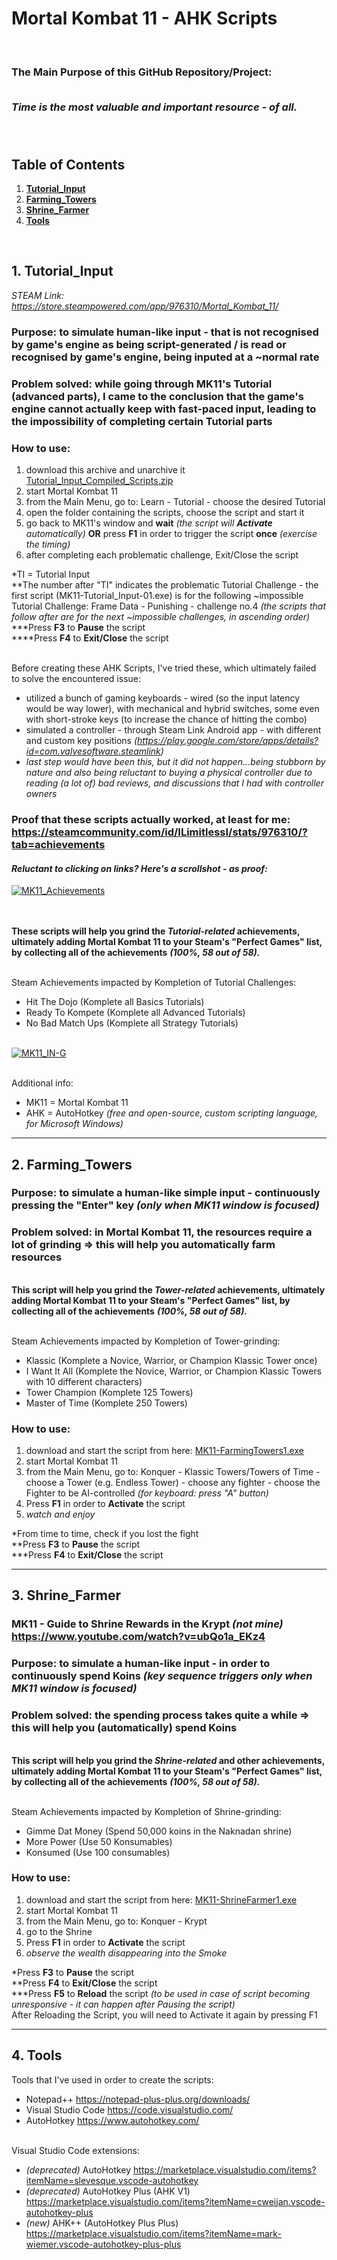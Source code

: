 # **Mortal Kombat 11 - AHK Scripts**
<br>

<h3>
The Main Purpose of this GitHub Repository/Project: <br><br>

***Time is the most valuable and important resource - of all.*** <br><br><br>
</h3>


## Table of Contents
1. [**Tutorial_Input**](https://github.com/RomulusMirauta/Mortal-Kombat-11?tab=readme-ov-file#1-tutorial_input)
2. [**Farming_Towers**](https://github.com/RomulusMirauta/Mortal-Kombat-11?tab=readme-ov-file#2-farming_towers)
3. [**Shrine_Farmer**](https://github.com/RomulusMirauta/Mortal-Kombat-11?tab=readme-ov-file#3-shrine_farmer)
4. [**Tools**](https://github.com/RomulusMirauta/Mortal-Kombat-11?tab=readme-ov-file#4-tools)


<br>


## 1. Tutorial_Input

*STEAM Link: https://store.steampowered.com/app/976310/Mortal_Kombat_11/*

### **Purpose:** to simulate human-like input - that is not recognised by game's engine as being script-generated / is read or recognised by game's engine, being inputed at a ~normal rate

### **Problem solved:** while going through MK11's Tutorial (advanced parts), I came to the conclusion that the game's engine cannot actually keep with fast-paced input, leading to the impossibility of completing certain Tutorial parts

### How to use:
1. download this archive and unarchive it [Tutorial_Input_Compiled_Scripts.zip](https://raw.githubusercontent.com/RomulusMirauta/Mortal-Kombat-11/main/Tutorial_Input/compiled/Tutorial_Input_Compiled_Scripts.zip)
2. start Mortal Kombat 11
3. from the Main Menu, go to: Learn - Tutorial - choose the desired Tutorial
4. open the folder containing the scripts, choose the script and start it
5. go back to MK11's window and **wait** *(the script will* ***Activate*** *automatically)* **OR** press **F1** in order to trigger the script **once** *(exercise the timing)*
6. after completing each problematic challenge, Exit/Close the script

*TI = Tutorial Input<br>
**The number after "TI" indicates the problematic Tutorial Challenge - the first script (MK11-Tutorial_Input-01.exe) is for the following ~impossible Tutorial Challenge: Frame Data - Punishing - challenge no.4 *(the scripts that follow after are for the next ~impossible challenges, in ascending order)*<br>
***Press **F3** to **Pause** the script<br>
****Press **F4** to **Exit/Close** the script<br>

<br>Before creating these AHK Scripts, I've tried these, which ultimately failed to solve the encountered issue:
- utilized a bunch of gaming keyboards - wired (so the input latency would be way lower), with mechanical and hybrid switches, some even with short-stroke keys (to increase the chance of hitting the combo)
- simulated a controller - through Steam Link Android app - with different and custom key positions *(https://play.google.com/store/apps/details?id=com.valvesoftware.steamlink)*
- *last step would have been this, but it did not happen...being stubborn by nature and also being reluctant to buying a physical controller due to reading (a lot of) bad reviews, and discussions that I had with controller owners*

### Proof that these scripts actually worked, at least for me: https://steamcommunity.com/id/ILimitlessI/stats/976310/?tab=achievements

#### ***Reluctant to clicking on links? Here's a scrollshot - as proof:***

<a href="https://raw.githubusercontent.com/RomulusMirauta/Mortal-Kombat-11/refs/heads/main/Tutorial_Input/MK11_Achievements.png">
  <img align="center"
    src="https://raw.githubusercontent.com/RomulusMirauta/Mortal-Kombat-11/refs/heads/main/Tutorial_Input/MK11_Achievements.png"
    alt="MK11_Achievements" />
</a>

<br><br>
**These scripts will help you grind the ***Tutorial-related*** achievements, ultimately adding Mortal Kombat 11 to your Steam's "Perfect Games" list, by collecting all of the achievements** ***(100%, 58 out of 58).***
<br><br>

Steam Achievements impacted by Kompletion of Tutorial Challenges:
- Hit The Dojo (Komplete all Basics Tutorials)
- Ready To Kompete (Komplete all Advanced Tutorials)
- No Bad Match Ups (Komplete all Strategy Tutorials)

<br>

<a href="https://raw.githubusercontent.com/RomulusMirauta/Mortal-Kombat-11/refs/heads/main/Tutorial_Input/MK11_IN-G.jpg">
  <img align="center"
    src="https://raw.githubusercontent.com/RomulusMirauta/Mortal-Kombat-11/refs/heads/main/Tutorial_Input/MK11_IN-G.jpg"
    alt="MK11_IN-G" />
</a>

<br>Additional info:
- MK11 = Mortal Kombat 11
- AHK = AutoHotkey *(free and open-source, custom scripting language, for Microsoft Windows)*

<hr>

## 2. Farming_Towers

### **Purpose:** to simulate a human-like simple input - continuously pressing the "Enter" key *(only when MK11 window is focused)*

### **Problem solved:** in Mortal Kombat 11, the resources require a lot of grinding => this will help you automatically farm resources

<br>**This script will help you grind the ***Tower-related*** achievements, ultimately adding Mortal Kombat 11 to your Steam's "Perfect Games" list, by collecting all of the achievements** ***(100%, 58 out of 58).***
<br><br>

Steam Achievements impacted by Kompletion of Tower-grinding:
- Klassic (Komplete a Novice, Warrior, or Champion Klassic Tower once)
- I Want It All (Komplete the Novice, Warrior, or Champion Klassic Towers with 10 different characters)
- Tower Champion (Komplete 125 Towers)
- Master of Time (Komplete 250 Towers)

### How to use:
1. download and start the script from here: [MK11-FarmingTowers1.exe](https://raw.githubusercontent.com/RomulusMirauta/Mortal-Kombat-11/main/Farming_Towers/MK11-FarmingTowers1.exe)
2. start Mortal Kombat 11
3. from the Main Menu, go to: Konquer - Klassic Towers/Towers of Time - choose a Tower (e.g. Endless Tower) - choose any fighter - choose the Fighter to be AI-controlled *(for keyboard: press "A" button)*
4. Press **F1** in order to **Activate** the script
5. *watch and enjoy*

*From time to time, check if you lost the fight<br>
**Press **F3** to **Pause** the script<br>
***Press **F4** to **Exit/Close** the script<br>

<hr>

## 3. Shrine_Farmer

### MK11 - Guide to Shrine Rewards in the Krypt *(not mine)* <br> https://www.youtube.com/watch?v=ubQo1a_EKz4

### **Purpose:** to simulate a human-like input - in order to continuously spend Koins *(key sequence triggers only when MK11 window is focused)*

### **Problem solved:** the spending process takes quite a while => this will help you (automatically) spend Koins

<br>**This script will help you grind the ***Shrine-related*** and other achievements, ultimately adding Mortal Kombat 11 to your Steam's "Perfect Games" list, by collecting all of the achievements** ***(100%, 58 out of 58).***
<br><br>

Steam Achievements impacted by Kompletion of Shrine-grinding:
- Gimme Dat Money (Spend 50,000 koins in the Naknadan shrine)
- More Power (Use 50 Konsumables)
- Konsumed (Use 100 consumables)

### How to use:
1. download and start the script from here: [MK11-ShrineFarmer1.exe](https://raw.githubusercontent.com/RomulusMirauta/Mortal-Kombat-11/main/Shrine_Farmer/MK11-ShrineFarmer1.exe)
2. start Mortal Kombat 11
3. from the Main Menu, go to: Konquer - Krypt
4. go to the Shrine
5. Press **F1** in order to **Activate** the script
6. *observe the wealth disappearing into the Smoke*

*Press **F3** to **Pause** the script<br>
**Press **F4** to **Exit/Close** the script<br>
***Press **F5** to **Reload** the script *(to be used in case of script becoming unresponsive - it can happen after Pausing the script)*<br>
  After Reloading the Script, you will need to Activate it again by pressing F1<br>

<hr>

## 4. Tools

Tools that I've used in order to create the scripts:
- Notepad++ https://notepad-plus-plus.org/downloads/
- Visual Studio Code https://code.visualstudio.com/
- AutoHotkey https://www.autohotkey.com/

<br>Visual Studio Code extensions:
- *(deprecated)* AutoHotkey https://marketplace.visualstudio.com/items?itemName=slevesque.vscode-autohotkey
- *(deprecated)* AutoHotkey Plus (AHK V1) https://marketplace.visualstudio.com/items?itemName=cweijan.vscode-autohotkey-plus
- *(new)* AHK++ (AutoHotkey Plus Plus) https://marketplace.visualstudio.com/items?itemName=mark-wiemer.vscode-autohotkey-plus-plus
